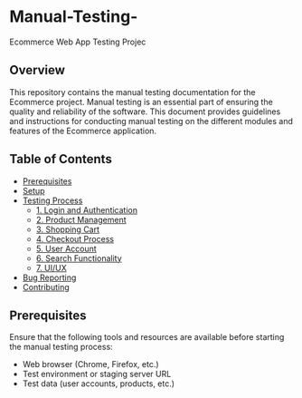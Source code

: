 # Manual-Testing-
Ecommerce Web App Testing Projec

## Overview
This repository contains the manual testing documentation for the Ecommerce project. Manual testing is an essential part of ensuring the quality and reliability of the software. This document provides guidelines and instructions for conducting manual testing on the different modules and features of the Ecommerce application.

## Table of Contents
- [Prerequisites](#prerequisites)
- [Setup](#setup)
- [Testing Process](#testing-process)
  - [1. Login and Authentication](#1-login-and-authentication)
  - [2. Product Management](#2-product-management)
  - [3. Shopping Cart](#3-shopping-cart)
  - [4. Checkout Process](#4-checkout-process)
  - [5. User Account](#5-user-account)
  - [6. Search Functionality](#6-search-functionality)
  - [7. UI/UX](#7-uiux)
- [Bug Reporting](#bug-reporting)
- [Contributing](#contributing)

## Prerequisites
Ensure that the following tools and resources are available before starting the manual testing process:
- Web browser (Chrome, Firefox, etc.)
- Test environment or staging server URL
- Test data (user accounts, products, etc.)
